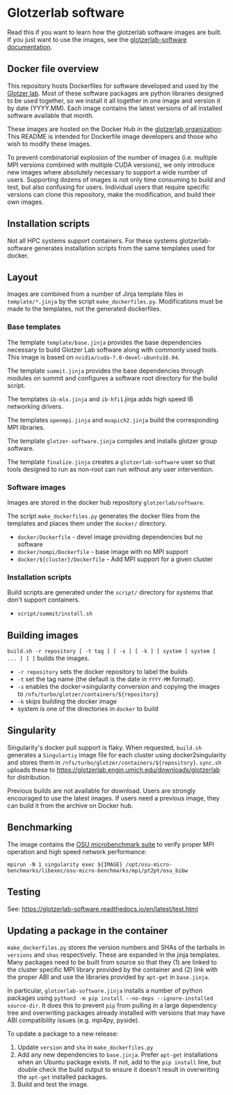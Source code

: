 # Glotzerlab software

Read this if you want to learn how the glotzerlab software images are built. If
you just want to use the images, see the [glotzerlab-software
documentation](https://glotzerlab-software.readthedocs.io/).

## Docker file overview

This repository hosts Dockerfiles for software developed and used by the
[Glotzer lab](http://glotzerlab.engin.umich.edu/home/). Most of these software
packages are python libraries designed to be used together, so we install it all
together in one image and version it by date (YYYY.MM). Each image contains the
latest versions of all installed software available that month.

These images are hosted on the Docker Hub in the [glotzerlab
organization](https://hub.docker.com/r/glotzerlab/software/): This README is
intended for Dockerfile image developers and those who wish to modify these
images.

To prevent combinatorial explosion of the number of images (i.e. multiple MPI
versions combined with multiple CUDA versions), we only introduce new images
where absolutely necessary to support a wide number of users. Supporting dozens
of images is not only time consuming to build and test, but also confusing for
users. Individual users that require specific versions can clone this
repository, make the modification, and build their own images.

## Installation scripts

Not all HPC systems support containers. For these systems glotzerlab-software
generates installation scripts from the same templates used for docker.

## Layout

Images are combined from a number of Jinja template files in
``template/*.jinja`` by the script ``make_dockerfiles.py``. Modifications must
be made to the templates, not the generated dockerfiles.

### Base templates

The template ``template/base.jinja`` provides the base dependencies necessary to
build Glotzer Lab software along with commonly used tools. This image is based
on ``nvidia/cuda-?.0-devel-ubuntu16.04``.

The template ``summit.jinja`` provides the base dependencies through modules on
summit and configures a software root directory for the build script.

The templates ``ib-mlx.jinja`` and ``ib-hfi1``.jinja adds high speed IB
networking drivers.

The templates ``openmpi.jinja`` and ``mvapich2.jinja`` build the corresponding
MPI libraries.

The template ``glotzer-software.jinja`` compiles and installs glotzer group
software.

The template ``finalize.jinja`` creates a ``glotzerlab-software`` user so that
tools designed to run as non-root can run without any user intervention.

### Software images

Images are stored in the docker hub repository ``glotzerlab/software``.

The script ``make_dockerfiles.py`` generates the docker files from the templates
and places them under the ``docker/`` directory.

* ``docker/Dockerfile`` - devel image providing dependencies but no software
* ``docker/nompi/Dockerfile`` - base image with no MPI support
* ``docker/${cluster}/Dockerfile`` - Add MPI support for a given cluster

### Installation scripts

Build scripts are generated under the ``script/`` directory for systems that
don't support containers.

* ``script/summit/install.sh``

## Building images

``build.sh -r repository [ -t tag ] [ -s ] [ -k ] [ system [ system [ ... ] ] ]``
builds the images.

* ``-r repository`` sets the docker repository to label the builds
* ``-t`` set the tag name (the default is the date in ``YYYY-MM`` format).
* ``-s`` enables the docker->singularity conversion and copying the images to
  ``/nfs/turbo/glotzer/containers/${repository}``
* ``-k`` skips building the docker image
* system is one of the directories in ``docker`` to build

## Singularity

Singularity's docker pull support is flaky. When requested, ``build.sh``
generates a ``Singulartiy`` image file for each cluster using docker2singularity
and stores them in ``/nfs/turbo/glotzer/containers/${repository}``. ``sync.sh``
uploads these to https://glotzerlab.engin.umich.edu/downloads/glotzerlab for
distribution.

Previous builds are not available for download. Users are strongly encouraged to
use the latest images. If users need a previous image, they can build it from
the archive on Docker hub.

## Benchmarking

The image contains the [OSU microbenchmark
suite](http://mvapich.cse.ohio-state.edu/benchmarks/) to verify proper MPI
operation and high speed network performance:

    mpirun -N 1 singularity exec ${IMAGE} /opt/osu-micro-benchmarks/libexec/osu-micro-benchmarks/mpi/pt2pt/osu_bibw

## Testing

See: https://glotzerlab-software.readthedocs.io/en/latest/test.html

## Updating a package in the container

`make_dockerfiles.py` stores the version numbers and SHAs of the tarballs in
`versions` and `shas` respectively. These are expanded in the jinja templates.
Many packages need to be built from source so that they (1) are linked to the
cluster specific MPI library provided by the container and (2) link with the
proper ABI and use the libraries provided by `apt-get` in `base.jinja`.

In particular, `glotzerlab-software.jinja` installs a number of python packages
using `python3 -m pip install --no-deps --ignore-installed source-dir`. It does
this to prevent `pip` from pulling in a large dependency tree and overwriting
packages already installed with versions that may have ABI compatibility
issues (e.g. mpi4py, pyside).

To update a package to a new release:

1. Update `version` and `sha` in `make_dockerfiles.py`
2. Add any new dependencies to `base.jinja`. Prefer `apt-get` installations when
   an Ubuntu package exists. If not, add to the `pip install` line, but double
   check the build output to ensure it doesn't result in overwriting the
   `apt-get` installed packages.
3. Build and test the image.
